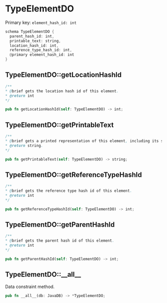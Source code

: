 # TypeElementDO

Primary key: `element_hash_id: int`

```rust
schema TypeElementDO {
  parent_hash_id: int,
  printable_text: string,
  location_hash_id: int,
  reference_type_hash_id: int,
  @primary element_hash_id: int
}
```
## TypeElementDO::getLocationHashId

```java
/**
* @brief gets the location hash id of this element.
* @return int
*/
```
```rust
pub fn getLocationHashId(self: TypeElementDO) -> int;
```
## TypeElementDO::getPrintableText

```java
/**
* @brief gets a printed representation of this element, including its structure where applicable.
* @return string.
*/
```
```rust
pub fn getPrintableText(self: TypeElementDO) -> string;
```
## TypeElementDO::getReferenceTypeHashId

```java
/**
* @brief gets the reference type hash id of this element.
* @return int
*/
```
```rust
pub fn getReferenceTypeHashId(self: TypeElementDO) -> int;
```
## TypeElementDO::getParentHashId

```java
/**
* @brief gets the parent hash id of this element.
* @return int
*/
```
```rust
pub fn getParentHashId(self: TypeElementDO) -> int;
```
## TypeElementDO::\_\_all\_\_

Data constraint method.

```rust
pub fn __all__(db: JavaDB) -> *TypeElementDO;
```
